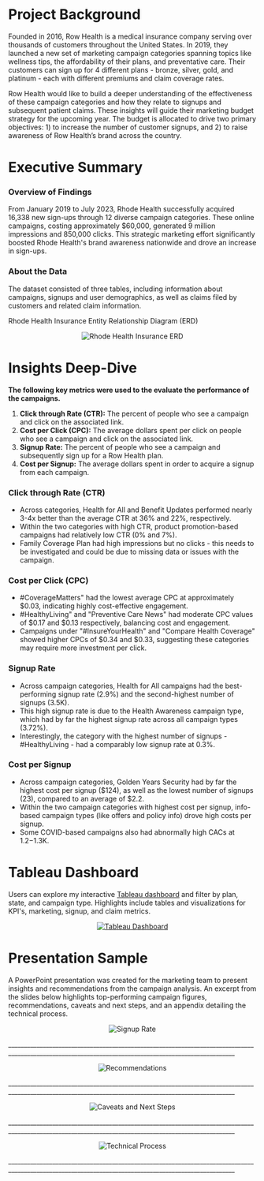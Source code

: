 # Project Background
Founded in 2016, Row Health is a medical insurance company serving over thousands of customers throughout the United States. In 2019, they launched a new set of marketing campaign categories spanning topics like wellness tips, the affordability of their plans, and preventative care. Their customers can sign up for 4 different plans - bronze, silver, gold, and platinum - each with different premiums and claim coverage rates.

Row Health would like to build a deeper understanding of the effectiveness of these campaign categories and how they relate to signups and subsequent patient claims. These insights will guide their marketing budget strategy for the upcoming year. The budget is allocated to drive two primary objectives: 1) to increase the number of customer signups, and 2) to raise awareness of Row Health’s brand across the country.

# Executive Summary
### Overview of Findings

From January 2019 to July 2023, Rhode Health successfully acquired 16,338 new sign-ups through 12 diverse campaign categories. These online campaigns, costing approximately $60,000, generated 9 million impressions and 850,000 clicks. This strategic marketing effort significantly boosted Rhode Health's brand awareness nationwide and drove an increase in sign-ups.

### About the Data
The dataset consisted of three tables, including information about campaigns, signups and user demographics, as well as claims filed by customers and related claim information.

Rhode Health Insurance Entity Relationship Diagram (ERD)
<p align ="center">
  <img src="https://github.com/jenncash29/Rhode-Health-Insurance-Project/blob/main/images/ERD.png" alt="Rhode Health Insurance ERD">
</p>


# Insights Deep-Dive
**The following key metrics were used to the evaluate the performance of the campaigns.**

1. **Click through Rate (CTR):** The percent of people who see a campaign and click on the associated link.
2. **Cost per Click (CPC):** The average dollars spent per click on people who see a campaign and click on the associated link.
3. **Signup Rate:** The percent of people who see a campaign and subsequently sign up for a Row Health plan.
4. **Cost per Signup:** The average dollars spent in order to acquire a signup from each campaign.
  
### Click through Rate (CTR)
- Across categories, Health for All and Benefit Updates performed nearly 3-4x better than the average CTR at 36% and 22%, respectively.
- Within the two categories with high CTR, product promotion-based campaigns had relatively low CTR (0% and 7%).
- Family Coverage Plan had high impressions but no clicks - this needs to be investigated and could be due to missing data or issues with the campaign.

### Cost per Click (CPC)
- #CoverageMatters" had the lowest average CPC at approximately $0.03, indicating highly cost-effective engagement.
- #HealthyLiving" and "Preventive Care News" had moderate CPC values of $0.17 and $0.13 respectively, balancing cost and engagement.
- Campaigns under "#InsureYourHealth" and "Compare Health Coverage" showed higher CPCs of $0.34 and $0.33, suggesting these categories may require more investment per click.
  
### Signup Rate
- Across campaign categories, Health for All campaigns had the best-performing signup rate (2.9%) and the second-highest number of signups (3.5K).
- This high signup rate is due to the Health Awareness campaign type, which had by far the highest signup rate across all campaign types (3.72%).
- Interestingly, the category with the highest number of signups - #HealthyLiving - had a comparably low signup rate at 0.3%.

### Cost per Signup
- Across campaign categories, Golden Years Security had by far the highest cost per signup ($124), as well as the lowest number of signups (23), compared to an average of $2.2.
- Within the two campaign categories with highest cost per signup, info-based campaign types (like offers and policy info) drove high costs per signup.
- Some COVID-based campaigns also had abnormally high CACs at $1.2-$1.3K.

# Tableau Dashboard
Users can explore my interactive [Tableau dashboard](https://public.tableau.com/app/profile/jenncash29/viz/RhodeHealthCampaignCategoryDashboard/Dashboard1) and filter by plan, state, and campaign type. Highlights include tables and visualizations for KPI's, marketing, signup, and claim metrics. 
<div align="center">
  <a href="https://public.tableau.com/app/profile/jenncash29/viz/RhodeHealthCampaignCategoryDashboard/Dashboard1">
    <img src="https://github.com/jenncash29/Rhode-Health-Insurance-Project/blob/main/images/Tableau%20Dashboard.png" alt="Tableau Dashboard">
  </a>
</div>

# Presentation Sample
A PowerPoint presentation was created for the marketing team to present insights and recommendations from the campaign analysis. An excerpt from the slides below highlights top-performing campaign figures, recommendations, caveats and next steps, and an appendix detailing the technical process.

<p align ="center">
  <img src="https://github.com/jenncash29/Rhode-Health-Insurance-Project/blob/main/images/Signup%20Rate%20PP.png" alt="Signup Rate">
</p>
______________________________________________________________________________________________________________________________________________________
<p align ="center">
  <img src="https://github.com/jenncash29/Rhode-Health-Insurance-Project/blob/main/images/Recommendation%20PP.png" alt="Recommendations">
</p>
______________________________________________________________________________________________________________________________________________________
<p align ="center">
  <img src="https://github.com/jenncash29/Rhode-Health-Insurance-Project/blob/main/images/Caveats%20and%20Next%20Steps%20PP.png" alt="Caveats and Next Steps">
</p>
______________________________________________________________________________________________________________________________________________________
<p align ="center">
  <img src="https://github.com/jenncash29/Rhode-Health-Insurance-Project/blob/main/images/Tech%20Process%20PP.png" alt="Technical Process">
</p>
______________________________________________________________________________________________________________________________________________________




